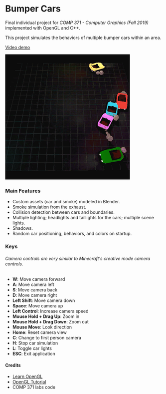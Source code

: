 # Bumper Cars
Final individual project for *COMP 371 - Computer Graphics (Fall 2019)* implemented with OpenGL and C++.

This project simulates the behaviors of multiple bumper cars within an area.

[Video demo](https://youtu.be/FRxqNq7UKvc)

![Bumper Cars](img/bc1.gif)

### Main Features
- Custom assets (car and smoke) modeled in Blender.
- Smoke simulation from the exhaust.
- Collision detection between cars and boundaries.
- Multiple lighting; headlights and taillights for the cars; multiple scene lights.
- Shadows.
- Random car positioning, behaviors, and colors on startup.

### Keys
###### *Camera controls are very similar to Minecraft's creative mode camera controls.*
 - **W**: Move camera forward
 - **A**: Move camera left
 - **S**: Move camera back
 - **D**: Move camera right
 - **Left Shift**: Move camera down
 - **Space**: Move camera up
 - **Left Control**: Increase camera speed
 - **Mouse Hold + Drag Up**: Zoom in
 - **Mouse Hold + Drag Down**: Zoom out
 - **Mouse Move**: Look direction
 - **Home**: Reset camera view
 - **C**: Change to first person camera
 - **H**: Stop car simulation
 - **L**: Toggle car lights
 - **ESC**: Exit application

#### Credits
- [Learn OpenGL](https://learnopengl.com/)
- [OpenGL Tutorial](https://www.opengl-tutorial.org/)
- COMP 371 labs code
